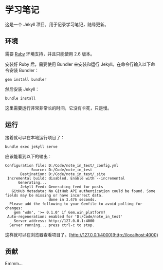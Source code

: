 # 学习笔记

这是一个 Jekyll 项目，用于记录学习笔记，随缘更新。

## 环境

需要 [Ruby](https://rubyinstaller.org/downloads/) 环境支持，并且只能使用 2.6 版本。

安装好 Ruby 后，需要使用 Bundler 来安装和运行 Jekyll。在命令行输入以下命令安装 Bundler：

```
gem install bundler
```

然后安装 Jekyll：

```
bundle install
```

这里需要运行非常非常长的时间，它没有卡死，只是慢。

## 运行

接着就可以在本地运行项目了：

```
bundle exec jekyll serve
```

应该能看到以下的输出：

```
Configuration file: D:/Code/note_in_test/_config.yml
            Source: D:/Code/note_in_test
       Destination: D:/Code/note_in_test/_site
 Incremental build: disabled. Enable with --incremental
      Generating...
       Jekyll Feed: Generating feed for posts
   GitHub Metadata: No GitHub API authentication could be found. Some fields may be missing or have incorrect data.
                    done in 3.476 seconds.
  Please add the following to your Gemfile to avoid polling for changes:
    gem 'wdm', '>= 0.1.0' if Gem.win_platform?
 Auto-regeneration: enabled for 'D:/Code/note_in_test'
    Server address: http://127.0.0.1:4000
  Server running... press ctrl-c to stop.
```

这样就可以在浏览器查看项目了。[http://127.0.0.1:4000](http://localhost:4000)

## 贡献

Emmm…
